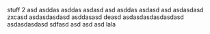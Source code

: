 stuff
 2
asd
asddas
asddas
asdasd
asd
asddas
asdasd
asd
asdasdasd
zxcasd
asdasdasdasd
asddasasd
deasd
asdasdasdasdasdasd
asdasdasdasd
sdfasd
asd
asd
asd
lala